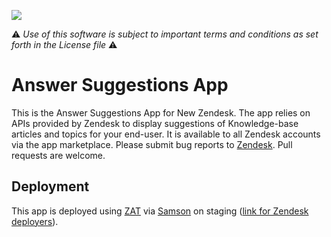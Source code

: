 ![](https://samson.zende.sk/projects/answer_suggestion_app/stages/staging.svg?token=84457be797bb7a1e00d1f57575d5112a)

:warning: *Use of this software is subject to important terms and conditions as set forth in the License file* :warning:

# Answer Suggestions App

This is the Answer Suggestions App for New Zendesk. The app relies on APIs provided by Zendesk to display suggestions of Knowledge-base articles and topics for your end-user. It is available to all Zendesk accounts via the app marketplace. Please submit bug reports to [Zendesk](https://support.zendesk.com/requests/new). Pull requests are welcome.

## Deployment
This app is deployed using [ZAT](https://github.com/zendesk/zendesk_apps_tools) via [Samson](https://github.com/zendesk/samson) on staging ([link for Zendesk deployers](https://samson.zende.sk/projects/answer_suggestion_app/stages/staging)).
